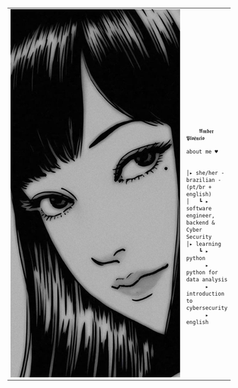 
<table>
    <tr>
        <td style="width: 500%;">
            <img src="3986f5f2b4d897b2329e553d40789afa.jpg" style="width: 300%; border: none;"/>
        </td>
        <td style="width: -100%; vertical-align: center;">
            <p style="font-family: monospace; font-size: 160px;">
 
    
        𝕬𝖒𝖇𝖊𝖗 𝕻𝖑𝖔𝖊̂𝖓𝖈𝖎𝖔 
    
</p>                                                                                                                            
                                                                                                  

                                                                                                    
        
    about me ♥︎

    
    │▸ she/her - brazilian - (pt/br + english)
    │   ┗ ▸ software engineer, backend & Cyber Security                                               
    │▸ learning
        ┗ ▸  python
          ▸  python for data analysis
          ▸  introduction to cybersecurity
          ▸  english







